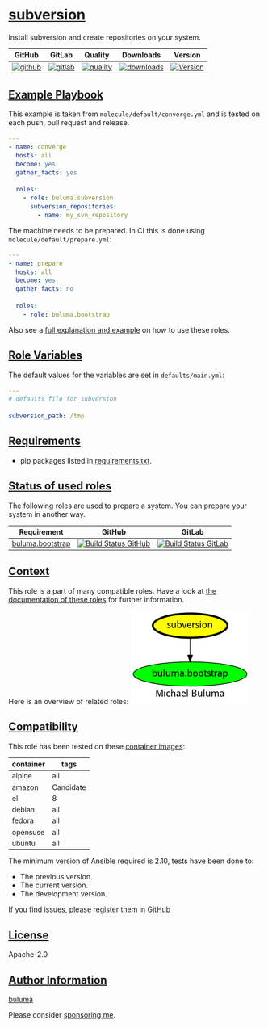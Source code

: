 # [subversion](#subversion)

Install subversion and create repositories on your system.

|GitHub|GitLab|Quality|Downloads|Version|
|------|------|-------|---------|-------|
|[![github](https://github.com/buluma/ansible-role-subversion/workflows/Ansible%20Molecule/badge.svg)](https://github.com/buluma/ansible-role-subversion/actions)|[![gitlab](https://gitlab.com/buluma/ansible-role-subversion/badges/master/pipeline.svg)](https://gitlab.com/buluma/ansible-role-subversion)|[![quality](https://img.shields.io/ansible/quality/42039)](https://galaxy.ansible.com/buluma/subversion)|[![downloads](https://img.shields.io/ansible/role/d/42039)](https://galaxy.ansible.com/buluma/subversion)|[![Version](https://img.shields.io/github/release/buluma/ansible-role-subversion.svg)](https://github.com/buluma/ansible-role-subversion/releases/)|

## [Example Playbook](#example-playbook)

This example is taken from `molecule/default/converge.yml` and is tested on each push, pull request and release.

```yaml
---
- name: converge
  hosts: all
  become: yes
  gather_facts: yes

  roles:
    - role: buluma.subversion
      subversion_repositories:
        - name: my_svn_repository
```

The machine needs to be prepared. In CI this is done using `molecule/default/prepare.yml`:

```yaml
---
- name: prepare
  hosts: all
  become: yes
  gather_facts: no

  roles:
    - role: buluma.bootstrap
```

Also see a [full explanation and example](https://buluma.nl/how-to-use-these-roles.html) on how to use these roles.

## [Role Variables](#role-variables)

The default values for the variables are set in `defaults/main.yml`:

```yaml
---
# defaults file for subversion

subversion_path: /tmp
```

## [Requirements](#requirements)

- pip packages listed in [requirements.txt](https://github.com/buluma/ansible-role-subversion/blob/master/requirements.txt).

## [Status of used roles](#status-of-requirements)

The following roles are used to prepare a system. You can prepare your system in another way.

| Requirement | GitHub | GitLab |
|-------------|--------|--------|
|[buluma.bootstrap](https://galaxy.ansible.com/buluma/bootstrap)|[![Build Status GitHub](https://github.com/buluma/ansible-role-bootstrap/workflows/Ansible%20Molecule/badge.svg)](https://github.com/buluma/ansible-role-bootstrap/actions)|[![Build Status GitLab](https://gitlab.com/buluma/ansible-role-bootstrap/badges/master/pipeline.svg)](https://gitlab.com/buluma/ansible-role-bootstrap)|

## [Context](#context)

This role is a part of many compatible roles. Have a look at [the documentation of these roles](https://buluma.nl/) for further information.

Here is an overview of related roles:
![dependencies](https://raw.githubusercontent.com/buluma/ansible-role-subversion/png/requirements.png "Dependencies")

## [Compatibility](#compatibility)

This role has been tested on these [container images](https://hub.docker.com/u/buluma):

|container|tags|
|---------|----|
|alpine|all|
|amazon|Candidate|
|el|8|
|debian|all|
|fedora|all|
|opensuse|all|
|ubuntu|all|

The minimum version of Ansible required is 2.10, tests have been done to:

- The previous version.
- The current version.
- The development version.

If you find issues, please register them in [GitHub](https://github.com/buluma/ansible-role-subversion/issues)

## [License](#license)

Apache-2.0

## [Author Information](#author-information)

[buluma](https://buluma.nl/)

Please consider [sponsoring me](https://github.com/sponsors/buluma).
